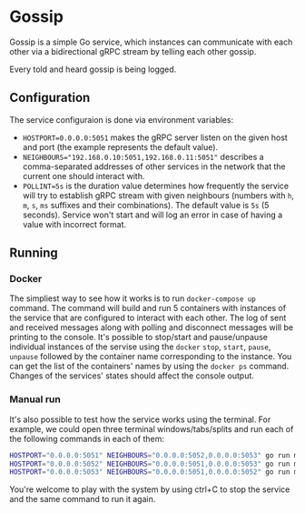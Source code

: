 # Gossip
Gossip is a simple Go service, which instances can communicate with each other via a bidirectional gRPC stream by telling each other gossip.

Every told and heard gossip is being logged.

## Configuration
The service configuraion is done via environment variables:
- `HOSTPORT=0.0.0.0:5051` makes the gRPC server listen on the given host and port (the example represents the default value).
- `NEIGHBOURS="192.168.0.10:5051,192.168.0.11:5051"` describes a comma-separated addresses of other services in the network that the current one should interact with.
- `POLLINT=5s` is the duration value determines how frequently the service will try to establish gRPC stream with given neighbours (numbers with `h`, `m`, `s`, `ms` suffixes and their combinations). The default value is `5s` (5 seconds). Service won't start and will log an error in case of having a value with incorrect format.

## Running
### Docker
The simpliest way to see how it works is to run `docker-compose up` command. The command will build and run 5 containers with instances of the service that are configured to interact with each other. The log of sent and received messages along with polling and disconnect messages will be printing to the console.
It's possible to stop/start and pause/unpause individual instances of the servise using the `docker` `stop`, `start`, `pause`, `unpause` followed by the container name corresponding to the instance. You can get the list of the containers' names by using the `docker ps` command. Changes of the services' states should affect the console output.

### Manual run
It's also possible to test how the service works using the terminal. For example, we could open three terminal windows/tabs/splits and run each of the following commands in each of them:
```bash
HOSTPORT="0.0.0.0:5051" NEIGHBOURS="0.0.0.0:5052,0.0.0.0:5053" go run main.go
HOSTPORT="0.0.0.0:5052" NEIGHBOURS="0.0.0.0:5051,0.0.0.0:5053" go run main.go
HOSTPORT="0.0.0.0:5053" NEIGHBOURS="0.0.0.0:5051,0.0.0.0:5052" go run main.go
```
You're welcome to play with the system by using ctrl+C to stop the service and the same command to run it again.